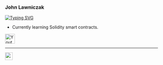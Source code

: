 ### John Lawniczak

[![Typing SVG](https://readme-typing-svg.demolab.com/?lines=John+Lawniczak)](https://git.io/typing-svg)
- Currently learning Solidity smart contracts.

<a href="https://www.youtube.com/channel/UCFMVgLr81G-opGABi2c8-PA"><img width="32px" alt="Youtube" title="Youtube" src="https://i.imgur.com/qiXu7b2.png"/>

----- 


<img width="25px" src="https://cdn.jsdelivr.net/gh/devicons/devicon/icons/solidity/solidity-original.svg" />
          
